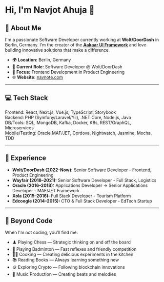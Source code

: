 # Hi, I'm Navjot Ahuja 👋

## 🚀 About Me

I'm a passionate Software Developer currently working at **Wolt/DoorDash** in Berlin, Germany. I'm the creator of the **[Aakaar UI Framework](https://aakaar.navnote.com)** and love building innovative solutions that make a difference.

- 🌍 **Location:** Berlin, Germany
- 💼 **Current Role:** Software Developer @ Wolt/DoorDash
- 🎯 **Focus:** Frontend Development in Product Engineering
- 🌐 **Website:** [navnote.com](https://navnote.com)

---

## 💻 Tech Stack

Frontend: React, Next.js, Vue.js, TypeScript, Storybook  
Backend: PHP (Symfony/Laravel/Yii), .NET Core, Node.js, Java  
DB/Tools: SQL, MongoDB, Kafka, Docker, K8s, REST/GraphQL, Microservices  
Mobile/Testing: Oracle MAF/JET, Cordova, Nightwatch, Jasmine, Mocha, TDD

---

## 💼 Experience

- **Wolt/DoorDash (2022–Now):** Senior Software Developer - Frontend, Product Engineering  
- **Wayfair (2018–2021):** Senior Software Developer - Full Stack, Logistics  
- **Oracle (2016–2018):** Applications Developer → Senior Applications Developer - MAF/JET Framework  
- **Xola (2015–2016):** Full Stack Developer - Tourism Platform  
- **Edcoogle (2014–2015):** CTO & Full Stack Developer - EdTech Startup

---

## 🎨 Beyond Code

When I'm not coding, you'll find me:

- ♟️ Playing Chess — Strategic thinking on and off the board
- 🏸 Playing Badminton — Fast reflexes and friendly competition
- 👨‍🍳 Cooking — Creating delicious experiments in the kitchen
- 📚 Reading Books — Always learning something new
- 🪙 Exploring Crypto — Following blockchain innovations
- 🎵 Music Production — Creating beats and melodies

